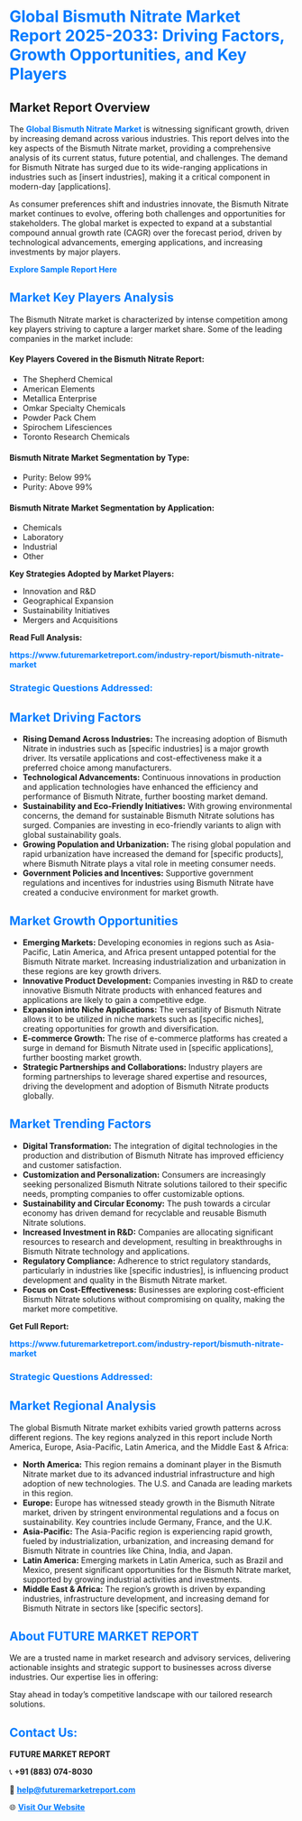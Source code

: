 <h1 style="color: #007BFF;">Global Bismuth Nitrate Market Report 2025-2033: Driving Factors, Growth Opportunities, and Key Players</h1>

<section id="overview">
<h2>Market Report Overview</h2>
<p>The <a href="https://www.futuremarketreport.com/industry-report/bismuth-nitrate-market" style="color: #007BFF; text-decoration: none;"><strong>Global Bismuth Nitrate Market</strong></a> is witnessing significant growth, driven by increasing demand across various industries. This report delves into the key aspects of the Bismuth Nitrate market, providing a comprehensive analysis of its current status, future potential, and challenges. The demand for Bismuth Nitrate has surged due to its wide-ranging applications in industries such as [insert industries], making it a critical component in modern-day [applications].</p>
<p>As consumer preferences shift and industries innovate, the Bismuth Nitrate market continues to evolve, offering both challenges and opportunities for stakeholders. The global market is expected to expand at a substantial compound annual growth rate (CAGR) over the forecast period, driven by technological advancements, emerging applications, and increasing investments by major players.</p>
</section>

<section id="overview">
<p><a href="https://www.futuremarketreport.com/request-sample/reportId=92607" style="color: #007BFF; text-decoration: none;"><strong>Explore Sample Report Here</strong></a></p>
</section>

<section id="key-players">
<h2 style="color: #007BFF;">Market Key Players Analysis</h2>
<p>The Bismuth Nitrate market is characterized by intense competition among key players striving to capture a larger market share. Some of the leading companies in the market include:</p>
<h4>Key Players Covered in the Bismuth Nitrate Report:</h4>
<ul><li>The Shepherd Chemical</li><li>American Elements</li><li>Metallica Enterprise</li><li>Omkar Specialty Chemicals</li><li>Powder Pack Chem</li><li>Spirochem Lifesciences</li><li>Toronto Research Chemicals</li></ul>
<h4>Bismuth Nitrate Market Segmentation by Type:</h4>
<ul><li>Purity: Below 99%</li><li>Purity: Above 99%</li></ul>

<h4>Bismuth Nitrate Market Segmentation by Application:</h4>
<ul><li>Chemicals</li><li>Laboratory</li><li>Industrial</li><li>Other</li></ul>
<p><strong>Key Strategies Adopted by Market Players:</strong></p>
<ul>
<li>Innovation and R&D</li>
<li>Geographical Expansion</li>
<li>Sustainability Initiatives</li>
<li>Mergers and Acquisitions</li>
</ul>
</section>

<section>
<p><strong>Read Full Analysis: </strong></p><a href="https://www.futuremarketreport.com/industry-report/bismuth-nitrate-market" style="color: #007BFF; text-decoration: none;"><strong>https://www.futuremarketreport.com/industry-report/bismuth-nitrate-market</strong></a>
<h3 style="color: #007BFF;">Strategic Questions Addressed:</h3>
</section>

<section id="driving-factors">
<h2 style="color: #007BFF;">Market Driving Factors</h2>
<ul>
<li><strong>Rising Demand Across Industries:</strong> The increasing adoption of Bismuth Nitrate in industries such as [specific industries] is a major growth driver. Its versatile applications and cost-effectiveness make it a preferred choice among manufacturers.</li>
<li><strong>Technological Advancements:</strong> Continuous innovations in production and application technologies have enhanced the efficiency and performance of Bismuth Nitrate, further boosting market demand.</li>
<li><strong>Sustainability and Eco-Friendly Initiatives:</strong> With growing environmental concerns, the demand for sustainable Bismuth Nitrate solutions has surged. Companies are investing in eco-friendly variants to align with global sustainability goals.</li>
<li><strong>Growing Population and Urbanization:</strong> The rising global population and rapid urbanization have increased the demand for [specific products], where Bismuth Nitrate plays a vital role in meeting consumer needs.</li>
<li><strong>Government Policies and Incentives:</strong> Supportive government regulations and incentives for industries using Bismuth Nitrate have created a conducive environment for market growth.</li>
</ul>
</section>

<section id="growth-opportunities">
<h2 style="color: #007BFF;">Market Growth Opportunities</h2>
<ul>
<li><strong>Emerging Markets:</strong> Developing economies in regions such as Asia-Pacific, Latin America, and Africa present untapped potential for the Bismuth Nitrate market. Increasing industrialization and urbanization in these regions are key growth drivers.</li>
<li><strong>Innovative Product Development:</strong> Companies investing in R&D to create innovative Bismuth Nitrate products with enhanced features and applications are likely to gain a competitive edge.</li>
<li><strong>Expansion into Niche Applications:</strong> The versatility of Bismuth Nitrate allows it to be utilized in niche markets such as [specific niches], creating opportunities for growth and diversification.</li>
<li><strong>E-commerce Growth:</strong> The rise of e-commerce platforms has created a surge in demand for Bismuth Nitrate used in [specific applications], further boosting market growth.</li>
<li><strong>Strategic Partnerships and Collaborations:</strong> Industry players are forming partnerships to leverage shared expertise and resources, driving the development and adoption of Bismuth Nitrate products globally.</li>
</ul>
</section>

<section id="trending-factors">
<h2 style="color: #007BFF;">Market Trending Factors</h2>
<ul>
<li><strong>Digital Transformation:</strong> The integration of digital technologies in the production and distribution of Bismuth Nitrate has improved efficiency and customer satisfaction.</li>
<li><strong>Customization and Personalization:</strong> Consumers are increasingly seeking personalized Bismuth Nitrate solutions tailored to their specific needs, prompting companies to offer customizable options.</li>
<li><strong>Sustainability and Circular Economy:</strong> The push towards a circular economy has driven demand for recyclable and reusable Bismuth Nitrate solutions.</li>
<li><strong>Increased Investment in R&D:</strong> Companies are allocating significant resources to research and development, resulting in breakthroughs in Bismuth Nitrate technology and applications.</li>
<li><strong>Regulatory Compliance:</strong> Adherence to strict regulatory standards, particularly in industries like [specific industries], is influencing product development and quality in the Bismuth Nitrate market.</li>
<li><strong>Focus on Cost-Effectiveness:</strong> Businesses are exploring cost-efficient Bismuth Nitrate solutions without compromising on quality, making the market more competitive.</li>
</ul>
</section>

<section>
<p><strong>Get Full Report: </strong></p><a href="https://www.futuremarketreport.com/industry-report/bismuth-nitrate-market" style="color: #007BFF; text-decoration: none;"><strong>https://www.futuremarketreport.com/industry-report/bismuth-nitrate-market</strong></a>
<h3 style="color: #007BFF;">Strategic Questions Addressed:</h3>
</section>


<section id="regional-analysis">
<h2 style="color: #007BFF;">Market Regional Analysis</h2>
<p>The global Bismuth Nitrate market exhibits varied growth patterns across different regions. The key regions analyzed in this report include North America, Europe, Asia-Pacific, Latin America, and the Middle East & Africa:</p>
<ul>
<li><strong>North America:</strong> This region remains a dominant player in the Bismuth Nitrate market due to its advanced industrial infrastructure and high adoption of new technologies. The U.S. and Canada are leading markets in this region.</li>
<li><strong>Europe:</strong> Europe has witnessed steady growth in the Bismuth Nitrate market, driven by stringent environmental regulations and a focus on sustainability. Key countries include Germany, France, and the U.K.</li>
<li><strong>Asia-Pacific:</strong> The Asia-Pacific region is experiencing rapid growth, fueled by industrialization, urbanization, and increasing demand for Bismuth Nitrate in countries like China, India, and Japan.</li>
<li><strong>Latin America:</strong> Emerging markets in Latin America, such as Brazil and Mexico, present significant opportunities for the Bismuth Nitrate market, supported by growing industrial activities and investments.</li>
<li><strong>Middle East & Africa:</strong> The region’s growth is driven by expanding industries, infrastructure development, and increasing demand for Bismuth Nitrate in sectors like [specific sectors].</li>
</ul>
</section>

<footer>
<h2 style="color: #007BFF;">About FUTURE MARKET REPORT</h2>
<p>We are a trusted name in market research and advisory services, delivering actionable insights and strategic support to businesses across diverse industries. Our expertise lies in offering:</p>

<p>Stay ahead in today’s competitive landscape with our tailored research solutions.</p>

<h2 style="color: #007BFF;">Contact Us:</h2>
<p><strong>FUTURE MARKET REPORT</strong></p>
<p>📞 <strong>+91 (883) 074-8030</strong></p>
<p>📧 <strong><a href="mailto:help@futuremarketreport.com" style="color: #007BFF;">help@futuremarketreport.com</a></strong></p>
<p>🌐 <strong><a href="https://www.futuremarketreport.com/" style="color: #007BFF;">Visit Our Website</a></strong></p>
</footer>